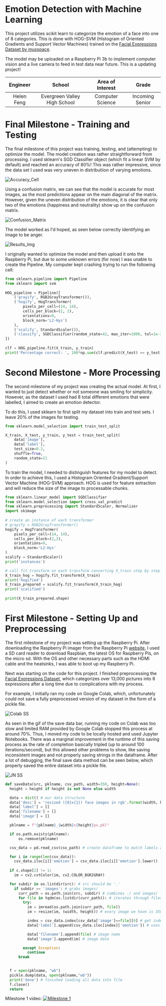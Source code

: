 ﻿# Emotion Detection with Machine Learning
This project utilizes scikit learn to categorize the emotion of a face into one of 8 categories. This is done with HOG-SVM (Histogram of Oriented Gradients and Support Vector Machines) trained on the [Facial Expressions Dataset by muxspace](https://github.com/muxspace/facial_expressions).

The model may be uploaded on a Raspberry Pi 3b to implement computer vision and a live camera to feed in test data near future. This is a updating project!

| **Engineer** | **School** | **Area of Interest** | **Grade** |
|:--:|:--:|:--:|:--:|
| Helen Feng | Evergreen Valley High School | Computer Science | Incoming Senior

# Final Milestone - Training and Testing
The final milestone of this project was training, testing, and (attempting) to optimize the model. The model creation was rather straightforward from processing. I used sklearn's SGD Classifier object (which fit a linear SVM by default) and reached an accuracy of 80%! This was rather impressive, since the data set I used was very uneven in distributiion of varying emotions. 

![Accuracy_Cell](Accuracy_Cell.png)

Using a confusion matrix, we can see that the model is accurate for most images, as the most predictions appear on the main diagonal of the matrix. However, given the uneven distribution of the emotions, it is clear that only two of the emotions (happiness and neutrality) show up on the confusion matrix. 

![Confusion_Matrix](Confusion_Matrix.png)

The model worked as I'd hoped, as seen below correctly identifying an image to be anger.

![Results_Img](Results_Img.png)

I originally wanted to optimize the model and then upload it onto the Raspberry Pi, but due to some unknown errors (for now) I was unable to create the Pipeline. My computer kept crashing trying to run the following cell:

```python
from sklearn.pipeline import Pipeline
from sklearn import svm
 
HOG_pipeline = Pipeline([
    ('grayify', RGB2GrayTransformer()),
    ('hogify', HogTransformer(
        pixels_per_cell=(14, 14), 
        cells_per_block=(2, 2), 
        orientations=9, 
        block_norm='L2-Hys')
    ),
    ('scalify', StandardScaler()),
    ('classify', SGDClassifier(random_state=42, max_iter=1000, tol=1e-3))
])
 
clf = HOG_pipeline.fit(X_train, y_train)
print('Percentage correct: ', 100*np.sum(clf.predict(X_test) == y_test)/len(y_test))
```

# Second Milestone - More Processing
The second  milestone of my project was creating the actual model. At first, I wanted to just detect whether or not someone was smiling for simplicity. However, as the dataset I used had 8 total different emotions that were labelled, I aimed to create an emotion detector. 

To do this, I used sklearn to first split my dataset into train and test sets. I leave 20% of the images for testing.

```python
from sklearn.model_selection import train_test_split

X_train, X_test, y_train, y_test = train_test_split(
    data['image'], 
    data['label'], 
    test_size=0.2, 
    shuffle=True,
    random_state=21
)
```

To train the model, I needed to distinguish features for my model to detect. In order to achieve this, I used a Histogram Oriented Gradient/Support Vector Machine (HOG-SVM) approach. HOG is used for feature extraction and will reduce the size of the image to processable chunks.

```python
from sklearn.linear_model import SGDClassifier
from sklearn.model_selection import cross_val_predict
from sklearn.preprocessing import StandardScaler, Normalizer
import skimage
 
# create an instance of each transformer
# grayify = RGB2GrayTransformer()
hogify = HogTransformer(
    pixels_per_cell=(14, 14), 
    cells_per_block=(2,2), 
    orientations=9, 
    block_norm='L2-Hys'
)
scalify = StandardScaler()
print('instances')

# call fit_transform on each transform converting X_train step by step
X_train_hog = hogify.fit_transform(X_train)
print('hogified')
X_train_prepared = scalify.fit_transform(X_train_hog)
print('scalified')
 
print(X_train_prepared.shape)
```

# First Milestone - Setting Up and Preprocessing
The first milestone of my project was setting up the Raspberry Pi. After downloading the Raspberry Pi imager from the Raspberry Pi [website](https://www.raspberrypi.org/software/), I used a SD card reader to download Raspbian, the latest OS for Raspberry Pis, on the micro sd. With the OS and other necessary parts such as the HDMI cable and the heatsinks, I was able to boot up my Raspberry Pi.
  
Next was starting on the code for this project. I finished preprocessing the [Facial Expressions Dataset](https://github.com/muxspace/facial_expressions.git), which categorizes over 13,000 pictures into 8 expressions after a long time due to complications with my process. 

For example, I initially ran my code on Google Colab, which, unfortunately could not save a fully preprocessed version of my dataset in the form of a pickle file. 

![Colab SS](colab%20bar.gif)

As seen in the gif of the save data bar, running my code on Colab was too slow and limited RAM provided by Google Colab stopped this process at around 70%. Thus, I moved my code to be locally hosted and used Jupyter Notebooks. There was a marginal improvement in the runtime of this saving process as the rate of completion basically tripled (up to around 100 iterations/second), but this allowed other problems to show, like saving inconsistent images and not properly saving strings in the dataframe. After a lot of debugging, the final save data method can be seen below, which properly saved the entire dataset into a pickle file.

![JN SS](/jupyterbar.gif)

```python
def saveData(src, pklname, csv_path, width=350, height=None):
  height = height if height is not None else width

  data = dict() # our data structure
  data['desc'] = 'resized ({0}x{1}) face images in rgb'.format(width, height)
  data['label'] = []
  data['filename'] = []
  data['image'] = []

  pklname = f"{pklname}_{width}x{height}px.pkl" 

  if os.path.exists(pklname):
      os.remove(pklname)

  csv_data = pd.read_csv(csv_path) # create dataframe to match labels and images

  for i in range(len(csv_data)):
    csv_data.iloc[i]['emotion'] = csv_data.iloc[i]['emotion'].lower()
  
  if c.shape[2] != 1:
    im = cv2.cvtColor(im, cv2.COLOR_BGR2GRAY)

  for subdir in os.listdir(src): # src should be '.'
    if subdir == 'images': # grabs images/
      curr_path = os.path.join(src, subdir) # combines ./ and images/ --> ./images/ 
      for file in tqdm(os.listdir(curr_path)): # iterates through files in ./images/
        try:
          im = imread(os.path.join(curr_path, file))
          im = resize(im, (width, height)) # every image we have is 350x350, not needed but good to keep

          index = csv_data.index[csv_data['image']==file][0] # get index of the file we are looking at in the csv file
          data['label'].append(csv_data.iloc[index]['emotion']) # uses iloc (operated by index) to get element (emotion in str form)

          data['filename'].append(file) # image name
          data['image'].append(im) # image data

        except Exception:
          continue
      break

  
  f = open(pklname, "wb")
  pickle.dump(data, open(pklname,"wb")) 
  print('done') # finished loading all data into file
  f.close()
  return
```
Milestone 1 video:
[![Milestone 1](https://img.youtube.com/vi/gA0wkDz3eC8/0.jpg)](https://youtu.be/gA0wkDz3eC8)

